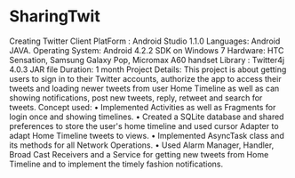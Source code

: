 # SharingTwit
Creating Twitter Client 
PlatForm   :     Android Studio 1.1.0
Languages:    Android JAVA.
Operating System: Android 4.2.2 SDK on Windows 7
Hardware: HTC Sensation, Samsung Galaxy Pop, Micromax A60 handset
Library  : Twitter4j 4.0.3 JAR file
Duration: 1 month
Project Details: This project is about getting users to sign in to their Twitter accounts, authorize the app to access their tweets and loading newer tweets from user Home Timeline as well as can showing notifications, post new tweets, reply, retweet and search for tweets. 
Concept used: 
•	Implemented Activities as well as Fragments for login once and showing timelines.
•	Created a SQLite database and shared preferences to store the user's home timeline and used cursor Adapter to adapt Home Timeline tweets to views. 
•	Implemented AsyncTask class and its methods for all Network Operations.
•	Used Alarm Manager, Handler, Broad Cast Receivers and a Service for getting new tweets from Home Timeline and to implement the timely fashion notifications.
